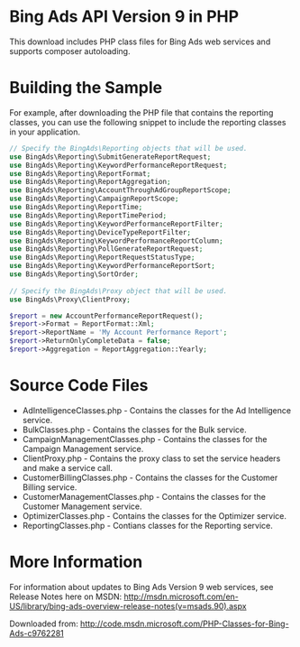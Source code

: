 Bing Ads API Version 9 in PHP
=============================

This download includes PHP class files for Bing Ads web services and supports composer autoloading.

Building the Sample
===================

For example, after downloading the PHP file that contains the reporting classes, you can use the following snippet to include the reporting classes in your application.

```PHP
// Specify the BingAds\Reporting objects that will be used.
use BingAds\Reporting\SubmitGenerateReportRequest;
use BingAds\Reporting\KeywordPerformanceReportRequest;
use BingAds\Reporting\ReportFormat;
use BingAds\Reporting\ReportAggregation;
use BingAds\Reporting\AccountThroughAdGroupReportScope;
use BingAds\Reporting\CampaignReportScope;
use BingAds\Reporting\ReportTime;
use BingAds\Reporting\ReportTimePeriod;
use BingAds\Reporting\KeywordPerformanceReportFilter;
use BingAds\Reporting\DeviceTypeReportFilter;
use BingAds\Reporting\KeywordPerformanceReportColumn;
use BingAds\Reporting\PollGenerateReportRequest;
use BingAds\Reporting\ReportRequestStatusType;
use BingAds\Reporting\KeywordPerformanceReportSort;
use BingAds\Reporting\SortOrder;
 
// Specify the BingAds\Proxy object that will be used.
use BingAds\Proxy\ClientProxy;

$report = new AccountPerformanceReportRequest(); 
$report->Format = ReportFormat::Xml; 
$report->ReportName = 'My Account Performance Report'; 
$report->ReturnOnlyCompleteData = false; 
$report->Aggregation = ReportAggregation::Yearly;
```

Source Code Files
=================

* AdIntelligenceClasses.php - Contains the classes for the Ad Intelligence service.
* BulkClasses.php - Contains the classes for the Bulk service.
* CampaignManagementClasses.php - Contains the classes for the Campaign Management service.
* ClientProxy.php - Contains the proxy class to set the service headers and make a service call.
* CustomerBillingClasses.php - Contains the classes for the Customer Billing service.
* CustomerManagementClasses.php - Contains the classes for the Customer Management service.
* OptimizerClasses.php - Contains the classes for the Optimizer service.
* ReportingClasses.php - Contians classes for the Reporting service.
  
More Information
================

For information about updates to Bing Ads Version 9 web services, see Release Notes here on MSDN:
http://msdn.microsoft.com/en-US/library/bing-ads-overview-release-notes(v=msads.90).aspx

Downloaded from: http://code.msdn.microsoft.com/PHP-Classes-for-Bing-Ads-c9762281
